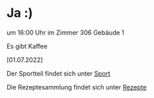 
# Ja :)


um 16:00 Uhr im Zimmer 306 Gebäude 1

Es gibt Kaffee


<!---![image] Ein Bild vielleicht?als -->

[01.07.2022]


Der Sportteil findet sich unter [Sport](/sport.md)

Die Rezeptesammlung findet sich unter [Rezepte](/rezepte.md)


